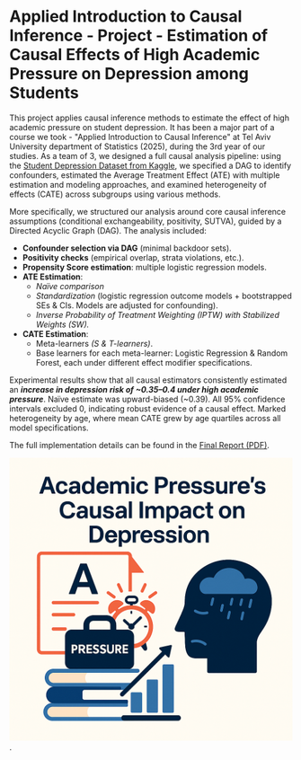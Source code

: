 # Applied Introduction to Causal Inference - Project - Estimation of Causal Effects of High Academic Pressure on Depression among Students
This project applies causal inference methods to estimate the effect of high academic pressure on student depression. It has been a major part of a course we took - "Applied Introduction to Causal Inference" at Tel Aviv University department of Statistics (2025), during the 3rd year of our studies. As a team of 3, we designed a full causal analysis pipeline: using the [Student Depression Dataset from Kaggle](https://www.kaggle.com/datasets/adilshamim8/student-depression-dataset?resource=download), we specified a DAG to identify confounders, estimated the Average Treatment Effect (ATE) with multiple estimation and modeling approaches, and examined heterogeneity of effects (CATE) across subgroups using various methods.

More specifically, we structured our analysis around core causal inference assumptions (conditional exchangeability, positivity, SUTVA), guided by a Directed Acyclic Graph (DAG). The analysis included:

- **Confounder selection via DAG** (minimal backdoor sets).  
- **Positivity checks** (empirical overlap, strata violations, etc.).  
- **Propensity Score estimation**: multiple logistic regression models. 
- **ATE Estimation**:  
  - *Naïve comparison*  
  - *Standardization* (logistic regression outcome models + bootstrapped SEs & CIs. Models are adjusted for confounding).  
  - *Inverse Probability of Treatment Weighting (IPTW) with Stabilized Weights (SW).* 
- **CATE Estimation**:  
  - Meta-learners *(S & T-learners)*.
  - Base learners for each meta-learner: Logistic Regression & Random Forest, each under different effect modifier specifications. 

Experimental results show that all causal estimators consistently estimated an ***increase in depression risk of ~0.35–0.4 under high academic pressure***. Naïve estimate was upward-biased (~0.39). All 95% confidence intervals excluded 0, indicating robust evidence of a causal effect. Marked heterogeneity by age, where mean CATE grew by age quartiles across all model specifications.

The full implementation details can be found in the [Final Report (PDF)](https://github.com/IdanKanat/Causal_Inference_Student_Depression_Project/blob/14b17fa9613ad7ab15d49402e3853a60157d9aa6/Intro%20to%20Causal%20Inference%20%E2%80%93%20Project%20Report%20%E2%80%93%20%20Student%20Depression%20Dataset%20-%20Idan%2C%20Yonatan%20%26%20Tomer%20-%204.9.2025.pdf).


![_](https://github.com/IdanKanat/Causal_Inference_Student_Depression_Project/blob/67fb3fdd3475c7a460a87c98b0711f5939104078/IntroCausalInferenceProject_ThemePic_StudentDepression.png).
